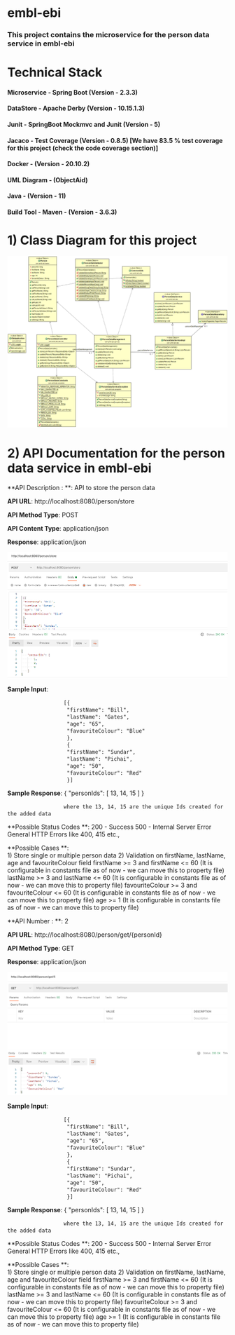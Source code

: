 # embl-ebi
### This project contains the microservice for the person data service in embl-ebi

# Technical Stack 

#### Microservice - Spring Boot (Version - 2.3.3)
#### DataStore - Apache Derby (Version - 10.15.1.3)
#### Junit - SpringBoot Mockmvc and Junit (Version - 5) 
#### Jacaco - Test Coverage (Version - 0.8.5) [We have **83.5 % test coverage** for this project (check the code coverage section)]
#### Docker - (Version - 20.10.2)
#### UML Diagram - (ObjectAid) 
#### Java - (Version - 11) 
#### Build Tool - Maven - (Version - 3.6.3)

# 1) Class Diagram for this project 
![](https://github.com/Harrymsys/embl-ebi/blob/main/outputs/classdiagram_png.png)

# 2) API Documentation for the person data service in embl-ebi

**API Description : **: API to store the person data 

**API URL**: http://localhost:8080/person/store

**API Method Type**: POST

**API Content Type**: application/json

**Response**: application/json

![](https://github.com/Harrymsys/embl-ebi/blob/main/outputs/Store.PNG)

**Sample Input**: 

                      [{
                       "firstName": "Bill",
                       "lastName": "Gates",
                       "age": "65",
                       "favouriteColour": "Blue"
                       },
                       {
                       "firstName": "Sundar",
                       "lastName": "Pichai",
                       "age": "50",
                       "favouriteColour": "Red"
                       }]

**Sample Response**: 
                      {
                          "personIds": [
                              13,
                              14,
                              15
                          ]
                      }
                      
                      where the 13, 14, 15 are the unique Ids created for the added data 

**Possible Status Codes **: 
                     200 - Success 
                     500 - Internal Server Error 
                     General HTTP Errors like 400, 415 etc., 
                     
**Possible Cases **:           
                 1) Store single or multiple person data 
                 2) Validation on firstName, lastName, age and favouriteColour field 
                            firstName >= 3 and firstName <= 60 (It is configurable in constants file as of now - we can move this to property file)
                            lastName >= 3 and lastName <= 60 (It is configurable in constants file as of now - we can move this to property file)
                            favouriteColour >= 3 and favouriteColour <= 60 (It is configurable in constants file as of now - we can move this to property file)
                            age >= 1 (It is configurable in constants file as of now - we can move this to property file)
                            
**API Number : **: 2

**API URL**: http://localhost:8080/person/get/{personId}

**API Method Type**: GET

**Response**: application/json

![](https://github.com/Harrymsys/embl-ebi/blob/main/outputs/GetById.PNG)

**Sample Input**: 

                      [{
                       "firstName": "Bill",
                       "lastName": "Gates",
                       "age": "65",
                       "favouriteColour": "Blue"
                       },
                       {
                       "firstName": "Sundar",
                       "lastName": "Pichai",
                       "age": "50",
                       "favouriteColour": "Red"
                       }]

**Sample Response**: 
                      {
                          "personIds": [
                              13,
                              14,
                              15
                          ]
                      }
                      
                      where the 13, 14, 15 are the unique Ids created for the added data 

**Possible Status Codes **: 
                     200 - Success 
                     500 - Internal Server Error 
                     General HTTP Errors like 400, 415 etc., 
                     
**Possible Cases **:           
                 1) Store single or multiple person data 
                 2) Validation on firstName, lastName, age and favouriteColour field 
                            firstName >= 3 and firstName <= 60 (It is configurable in constants file as of now - we can move this to property file)
                            lastName >= 3 and lastName <= 60 (It is configurable in constants file as of now - we can move this to property file)
                            favouriteColour >= 3 and favouriteColour <= 60 (It is configurable in constants file as of now - we can move this to property file)
                            age >= 1 (It is configurable in constants file as of now - we can move this to property file)
                            
                                                  
